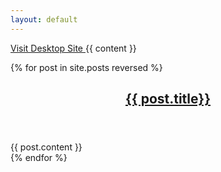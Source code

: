 ```yaml
---
layout: default
---
```

<a href="{{site.desktopsite}}" title="Visit Desktop Version of the site" class="btn btn-block btn-info">
  <span class="icon-desktop icon-large"></span> Visit Desktop Site
</a>
{{ content }}
<div id="articles">

{% for post in site.posts reversed %}
  
  <article>
    <header>
      <h2 class="page-header">
        <a href="#{{forloop.index0}}" data-toggle="collapse" data-parent="#articles">{{ post.title}}</a>
      </h2>  
    </header>
    <section id="{{forloop.index0}}" class="collapse">
      {{ post.content }}
    </section>
  </article>
{% endfor %}
</div>





